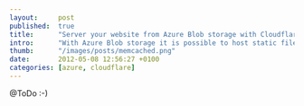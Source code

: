 ```yaml
---
layout: 	post
published: 	true
title:  	"Server your website from Azure Blob storage with Cloudflare"
intro:  	"With Azure Blob storage it is possible to host static files like HTML or images. Together with Azure Functions and Cloudflare I now use it to host a website on Azure."
thumb:  	"/images/posts/memcached.png"
date:   	2012-05-08 12:56:27 +0100
categories:	[azure, cloudflare]
---
```

@ToDo :-)
